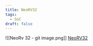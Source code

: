 ```yaml
---
title: NeoRV32
tags:
  - SoC
draft: false
---
```

![[NeoRv 32 - git image.png]]
[NeoRV32](https://github.com/stnolting/neorv32)
